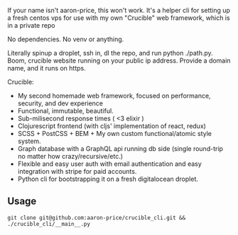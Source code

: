 If your name isn't aaron-price, this won't work.
It's a helper cli for setting up a fresh centos vps for use with my own "Crucible" web framework, which is in a private repo

No dependencies. 
No venv or anything. 

Literally spinup a droplet, ssh in, dl the repo, and run python ./path.py. Boom, crucible website running on your public ip address. Provide a domain name, and it runs on https.

Crucible:
- My second homemade web framework, focused on performance, security, and dev experience
- Functional, immutable, beautiful.
- Sub-milisecond response times ( <3 elixir )
- Clojurescript frontend (with cljs' implementation of react, redux)
- SCSS + PostCSS + BEM + My own custom functional/atomic style system.
- Graph database with a GraphQL api running db side (single round-trip no matter how crazy/recursive/etc.)
- Flexible and easy user auth with email authentication and easy integration with stripe for paid accounts.
- Python cli for bootstrapping it on a fresh digitalocean droplet.

## Usage
`git clone git@github.com:aaron-price/crucible_cli.git && ./crucible_cli/__main__.py`
